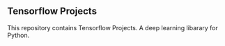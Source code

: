 ## Tensorflow Projects

This repository contains Tensorflow Projects. A deep learning libarary for Python. 

